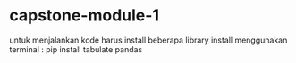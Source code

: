 # capstone-module-1
untuk menjalankan kode harus install beberapa library
install menggunakan terminal : pip install tabulate pandas
